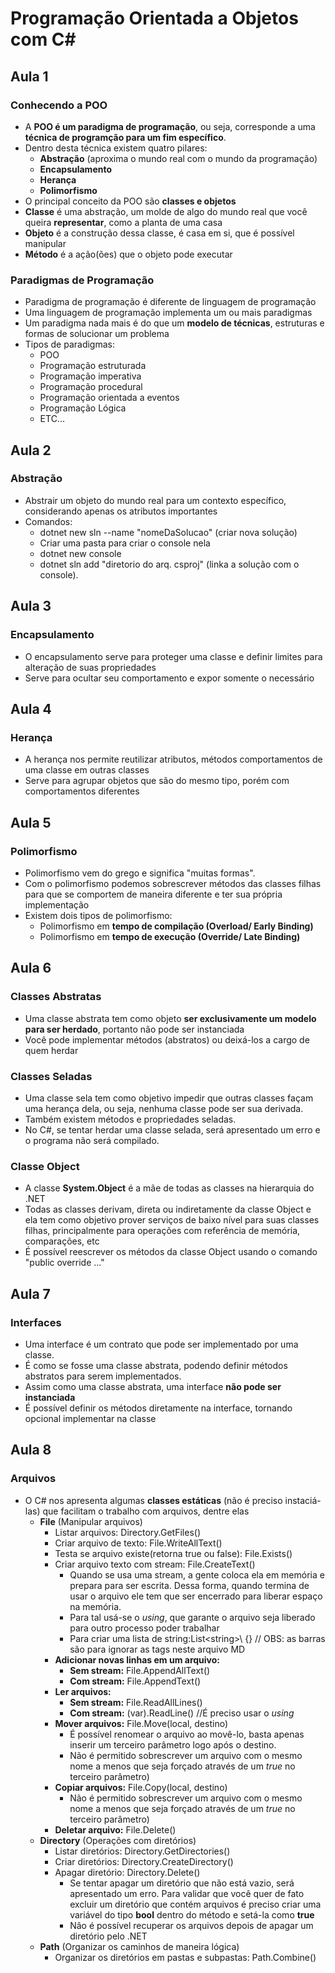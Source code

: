 # Programação Orientada a Objetos com C#

## Aula 1

### Conhecendo a POO
+ A **POO é um paradigma de programação**, ou seja, corresponde a uma **técnica de programção para um fim específico**.
+ Dentro desta técnica existem quatro pilares:
  + **Abstração** (aproxima o mundo real com o mundo da programação)
  + **Encapsulamento** 
  + **Herança**
  + **Polimorfismo**
+ O principal conceito da POO são **classes e objetos**
+ **Classe** é uma abstração, um molde de algo do mundo real que você queira **representar**, como a planta de uma casa
+ **Objeto** é a construção dessa classe, é casa em si, que é possível manipular
+ **Método** é a ação(ões) que o objeto pode executar

### Paradigmas de Programação
+ Paradigma de programação é diferente de linguagem de programação
+ Uma linguagem de programação implementa um ou mais paradigmas
+ Um paradigma nada mais é do que um **modelo de técnicas**, estruturas e formas de solucionar um problema
+ Tipos de paradigmas:
  + POO
  + Programação estruturada
  + Programação imperativa
  + Programação procedural
  + Programação orientada a eventos
  + Programação Lógica
  + ETC...

## Aula 2
### Abstração
+ Abstrair um objeto do mundo real para um contexto específico, considerando apenas os atributos importantes
+ Comandos: 
  + dotnet new sln --name "nomeDaSolucao" (criar nova solução)
  + Criar uma pasta para criar o console nela
  + dotnet new console
  + dotnet sln add "diretorio do arq. csproj" (linka a solução com o console).
  
## Aula 3
### Encapsulamento
+ O encapsulamento serve para proteger uma classe e definir limites para alteração de suas propriedades
+ Serve para ocultar seu comportamento e expor somente o necessário
  
## Aula 4
### Herança
+ A herança nos permite reutilizar atributos, métodos  comportamentos de uma classe em outras classes
+ Serve para agrupar objetos que são do mesmo tipo, porém com comportamentos diferentes

## Aula 5
### Polimorfismo
+ Polimorfismo vem do grego e significa "muitas formas".
+ Com o polimorfismo podemos sobrescrever métodos das classes filhas para que se comportem de maneira diferente e ter sua própria implementação
+ Existem dois tipos de polimorfismo:
  + Polimorfismo em **tempo de compilação (Overload/ Early Binding)**
  + Polimorfismo em **tempo de execução (Override/ Late Binding)**

## Aula 6
### Classes Abstratas
+ Uma classe abstrata tem como objeto **ser exclusivamente um modelo para ser herdado**, portanto não pode ser instanciada
+ Você pode implementar métodos (abstratos) ou deixá-los a cargo de quem herdar

### Classes Seladas
+ Uma classe sela tem como objetivo impedir que outras classes façam uma herança dela, ou seja, nenhuma classe pode ser sua derivada.
+ Também existem métodos e propriedades seladas.
+ No C#, se tentar herdar uma classe selada, será apresentado um erro e o programa não será compilado.

### Classe Object
+ A classe **System.Object** é a mãe de todas as classes na hierarquia do .NET
+ Todas as classes derivam, direta ou indiretamente da classe Object e ela tem como objetivo prover serviços de baixo nível para suas classes filhas, principalmente para operações com referência de memória, comparações, etc
+ É possível reescrever os métodos da classe Object usando o comando "public override ..."

## Aula 7
### Interfaces
+ Uma interface é um contrato que pode ser implementado por uma classe.
+ É como se fosse uma classe abstrata, podendo definir métodos abstratos para serem implementados.
+ Assim como uma classe abstrata, uma interface **não pode ser instanciada**
+ É possível definir os métodos diretamente na interface, tornando opcional implementar na classe

## Aula 8
### Arquivos
+ O C# nos apresenta algumas **classes estáticas** (não é preciso instaciá-las) que facilitam o trabalho com arquivos, dentre elas
  + **File** (Manipular arquivos)
    + Listar arquivos: Directory.GetFiles()
    + Criar arquivo de texto: File.WriteAllText()
    + Testa se arquivo existe(retorna true ou false): File.Exists()
    + Criar arquivo texto com stream: File.CreateText()
      + Quando se usa uma stream, a gente coloca ela em memória e prepara para ser escrita. Dessa forma, quando termina de usar o arquivo ele tem que ser encerrado para liberar espaço na memória.
      + Para tal usá-se o *using*, que garante o arquivo seja liberado para outro processo poder trabalhar
      + Para criar uma lista de string:List\<string>\ {} // OBS: as barras são para ignorar as tags neste arquivo MD
    + **Adicionar novas linhas em um arquivo:**
      + **Sem stream:** File.AppendAllText()
      + **Com stream:** File.AppendText()
    + **Ler arquivos:** 
      + **Sem stream:** File.ReadAllLines()
      + **Com stream:** (var).ReadLine() //É preciso usar o *using*
    + **Mover arquivos:** File.Move(local, destino)
      + É possível renomear o arquivo ao movê-lo, basta apenas inserir um terceiro parâmetro logo após o destino.
      + Não é permitido sobrescrever um arquivo com o mesmo nome a menos que seja forçado através de um *true* no terceiro parâmetro)
    + **Copiar arquivos:** File.Copy(local, destino)
      + Não é permitido sobrescrever um arquivo com o mesmo nome a menos que seja forçado através de um *true* no terceiro parâmetro)
    + **Deletar arquivo:** File.Delete()
  + **Directory** (Operações com diretórios)
    + Listar diretórios: Directory.GetDirectories()
    + Criar diretórios: Directory.CreateDirectory()
    + Apagar diretório: Directory.Delete()
      + Se tentar apagar um diretório que não está vazio, será apresentado um erro. Para validar que você quer de fato excluir um diretório que contém arquivos é preciso criar uma variável do tipo **bool** dentro do método e setá-la como **true**
      + Nâo é possível recuperar os arquivos depois de apagar um diretório pelo .NET
  + **Path** (Organizar os caminhos de maneira lógica)
    + Organizar os diretórios em pastas e subpastas: Path.Combine()

